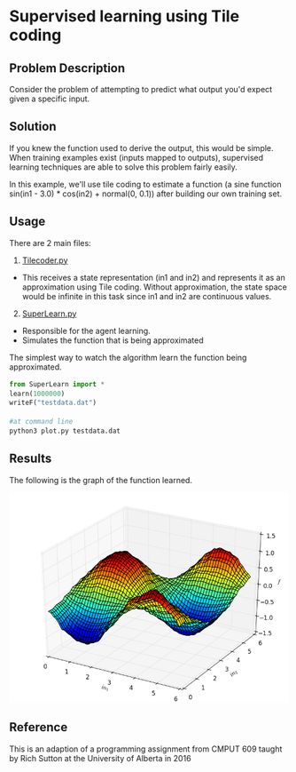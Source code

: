 # Supervised learning using Tile coding

## Problem Description
Consider the problem of attempting to predict what output you'd expect given a specific input. 

## Solution
If you knew the function used to derive the output, this would be simple. When training examples exist (inputs mapped to outputs), supervised learning techniques are able to solve this problem fairly easily.  

In this example, we'll use tile coding to estimate a function (a sine function sin(in1 - 3.0) * cos(in2) + normal(0, 0.1)) after building our own training set.

## Usage
There are 2 main files:

1. [Tilecoder.py](Tilecoder.py)
  * This receives a state representation (in1 and in2) and represents it as an approximation using Tile coding. Without approximation, the state space would be infinite in this task since in1 and in2 are continuous values.
2. [SuperLearn.py](SuperLearn.py)
  * Responsible for the agent learning. 
  * Simulates the function that is being approximated

The simplest way to watch the algorithm learn the function being approximated. 

```python
from SuperLearn import *
learn(1000000)
writeF("testdata.dat")

#at command line
python3 plot.py testdata.dat
```

## Results
The following is the graph of the function learned.

![alt text](Plot10000.png "Function approximation")

## Reference
This is an adaption of a programming assignment from CMPUT 609 taught by Rich Sutton at the University of Alberta in 2016
